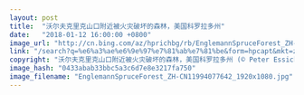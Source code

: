 ```yaml
---
layout: post
title:  "沃尔夫克里克山口附近被火灾破坏的森林，美国科罗拉多州"
date:   "2018-01-12 16:00:00 +0800"
image_url: "http://cn.bing.com/az/hprichbg/rb/EnglemannSpruceForest_ZH-CN11994077642_1920x1080.jpg"
link: "/search?q=%e6%a3%ae%e6%9e%97%e7%81%ab%e7%81%be&form=hpcapt&mkt=zh-cn"
copyright: "沃尔夫克里克山口附近被火灾破坏的森林，美国科罗拉多州 (© Peter Essick/Aurora Photos)"
image_hash: "0433abab33bbc5a3c6d7e8e3217fa750"
image_filename: "EnglemannSpruceForest_ZH-CN11994077642_1920x1080.jpg"
---
```

